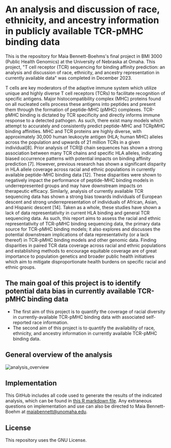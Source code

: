# An analysis and discussion of race, ethnicity, and ancestry information in publicly available TCR-pMHC binding data

This is the repository for Maia Bennett-Boehms's final project in BMI 3000 (Public Health Genomics) at the University of Nebraska at Omaha. This project, "T cell receptor (TCR) sequencing for binding affinity prediction: an analysis and discussion of race, ethnicity, and ancestry representation in currently available data" was completed in December 2023.

T cells are key moderators of the adaptive immune system which utilize unique and highly diverse T cell receptors (TCRs) to facilitate recognition of specific antigens. Major histocompatibility complex (MHC) proteins found on all nucleated cells process these antigens into peptides and present them through the formation of peptide-MHC (pMHC) complexes. TCR-pMHC binding is dictated by TCR specificity and directly informs immune response to a detected pathogen. As such, there exist many models which attempt to accurately and consistently predict peptide-MHC and TCRpMHC binding affinities. MHC and TCR proteins are highly diverse, with approximately 30,000 human leukocyte antigen (HLA; human MHC) alleles across the population and upwards of 21 million TCRs in a given individual[8]. Prior analysis of TCR(β chain sequences has shown a strong association between many TCR chains and specific HLA alleles, indicating biased occurrence patterns with potential impacts on binding affinity prediction [7]. However, previous research has shown a significant disparity in HLA allele coverage across racial and ethnic populations in currently available peptide-MHC binding data [12]. These disparities were shown to negatively impact the performance of peptide-MHC binding models in underrepresented groups and may have downstream impacts on therapeutic efficacy. Similarly, analysis of currently available TCR sequencing data has shown a strong bias towards individuals of European descent and strong underrepresentation of individuals of African, Asian, and Hispanic descent [14]. Taken as a whole, these studies have shown a lack of data representativity in current HLA binding and general TCR sequencing data. As such, this report aims to assess the racial and ethnic representativity of TCR-pMHC binding sequencing data, the primary data source for TCR-pMHC binding models; it also explores and discusses the potential downstream implications of data representativity (or a lack thereof) in TCR-pMHC binding models and other genomic data. Finding disparities in paired TCR data coverage across racial and ethnic populations and establishing methods to encourage equitable coverage are of great importance to population genetics and broader public health initiatives which aim to mitigate disproportionate health burdens on specific racial and ethnic groups.

## The main goal of this project is to identify potential data bias in currently available TCR-pMHC binding data
- The first aim of this project is to quantify the coverage of racial diversity in currently-available TCR-pMHC binding data with associated self-reported race information.
- The second aim of this project is to quantify the availability of race, ethnicity, and ancestry information in currently available TCR-pMHC binding data.


## General overview of the analysis

![analysis_overview](https://github.com/maiabennett/tcr-diversity/assets/123126475/d0e77645-b0b4-4d18-868b-d0bcf0ba6b13)


## Implementation
This GitHub includes all code used to generate the results of the indicated analysis, which can be found in [this R markdown file](https://github.com/maiabennett/tcr-diversity/blob/main/basic-analysis.Rmd). Any extraneous questions on implementation and use can also be directed to Maia Bennett-Boehm at maiabennett@unomaha.edu. 

## License
This repository uses the GNU License. 
